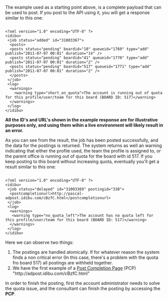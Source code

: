 <p>The example used as a starting point above, is a complete payload that can be used to post. If you post to the API using it, you will get a response similar to this one:</p>
<pre>
<code>
&lt;?xml version=&quot;1.0&quot; encoding=&quot;UTF-8&quot; ?&gt;
&lt;idibu&gt;
&nbsp;&lt;job status=&quot;added&quot; id=&quot;31003367&quot;&gt;
&nbsp;&nbsp;&lt;posts&gt;
&nbsp;&nbsp;&lt;posts status=&quot;pending&quot; boardid=&quot;10&quot; queueid=&quot;1769&quot; type=&quot;add&quot; publish=&quot;2011-07-07 00:01&quot; duration=&quot;14&quot; /&gt;
&nbsp;&nbsp;&lt;posts status=&quot;pending&quot; boardid=&quot;41&quot; queueid=&quot;1770&quot; type=&quot;add&quot; publish=&quot;2011-07-07 00:01&quot; duration=&quot;2&quot; /&gt;
&nbsp;&nbsp;&lt;posts status=&quot;pending&quot; boardid=&quot;517&quot; queueid=&quot;1771&quot; type=&quot;add&quot; publish=&quot;2011-07-07 00:01&quot; duration=&quot;2&quot; /&gt;
&nbsp;&nbsp;&lt;/posts&gt;
&nbsp;&lt;/job&gt;
&nbsp;&lt;log&gt;
&nbsp;&nbsp;&lt;warnings&gt;
&nbsp;&nbsp;&nbsp;&nbsp;&lt;warning type=&quot;short_on_quota&quot;&gt;The account is running out of quota for this profile/user/team for this board (BOARD ID: 517)&lt;/warning&gt;
&nbsp;&nbsp;&lt;/warnings&gt;
&nbsp;&lt;/log&gt;
&lt;/idibu&gt;
</code></pre>
<p><strong>All the ID's and URL's shown in the example response are for illustrative purposes only, and using them wihin a live environment will likely result in an error.</strong></p>
<p>As you can see from the result, the job has been posted successfully, and the data for the postings is returned. The system returns as well an warning indicating that either the profile used, the team the profile is assigned to, or the parent office is running out of quota for the board with id 517. If you keep posting to this board without increasing quota, eventually you&#39;ll get a result similar to this one:</p>
<pre>
<code>
&lt;?xml version=&quot;1.0&quot; encoding=&quot;UTF-8&quot; ?&gt;
&lt;idibu&gt;
&nbsp;&lt;job status=&quot;delayed&quot; id=&quot;31003369&quot; postingid=&quot;338&quot;&gt;
&nbsp;&nbsp;&lt;postcompletionurl&gt;http://pascal-adpost.idibu.com/cBzfC.html&lt;/postcompletionurl&gt;
&nbsp;&lt;/job&gt;
&nbsp;&lt;log&gt;
&nbsp;&nbsp;&lt;warnings&gt;
&nbsp;&nbsp;&nbsp;&lt;warning type=&quot;no_quota_left&quot;&gt;The account has no quota left for this profile/user/team for this board (BOARD ID: 517)&lt;/warning&gt;
&nbsp;&nbsp;&lt;/warnings&gt;
&nbsp;&lt;/log&gt;
&lt;/idibu&gt;
</code></pre>
<p>Here we can observe two things:</p>
<ol>
	<li>
		The postings are handled atomically. If for whatever reason the system finds a non critical error (In this case, there&#39;s a problem with the quota fro board 517) all postings are withheld together.</li>
	<li>
		We have the first example of a <a href="/docs/posting-completion-page">Post Completion Page</a> (PCP) &quot;http://adpost.idibu.com/cBzfC.html&quot;</li>
</ol>
<p class="p1">In order to finish the posting, first the account administrator needs to solve the quota issue, and the consultant can finish the posting by accessing the <b>PCP</b>.&nbsp;</p>
